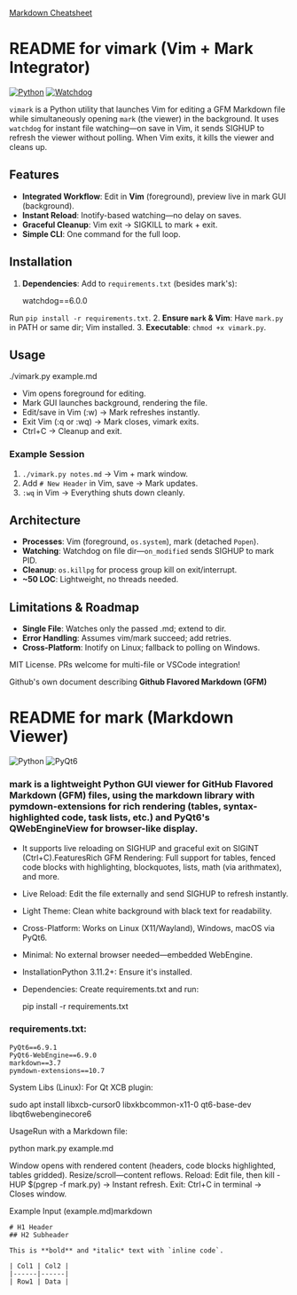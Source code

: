 [Markdown Cheatsheet](https://github.com/adam-p/markdown-here/wiki/Markdown-Here-Cheatsheet "Markdown Cheatsheet")

# README for vimark (Vim + Mark Integrator)

[![Python](https://img.shields.io/badge/Python-3.11.2-brightgreen?logo=python)](https://www.python.org/)
[![Watchdog](https://img.shields.io/badge/Watchdog-6.0.0-orange)](https://python-watchdog.readthedocs.io/)

`vimark` is a Python utility that launches Vim for editing a GFM Markdown file while simultaneously opening `mark` (the viewer) in the background. It uses `watchdog` for instant file watching—on save in Vim, it sends SIGHUP to refresh the viewer without polling. When Vim exits, it kills the viewer and cleans up.

## Features

- **Integrated Workflow**: Edit in **Vim** (foreground), preview live in mark GUI (background).
- **Instant Reload**: Inotify-based watching—no delay on saves.
- **Graceful Cleanup**: Vim exit → SIGKILL to mark + exit.
- **Simple CLI**: One command for the full loop.

## Installation

1. **Dependencies**: Add to `requirements.txt` (besides mark's):

   watchdog==6.0.0

Run `pip install -r requirements.txt`.
2. **Ensure `mark` & Vim**: Have `mark.py` in PATH or same dir; Vim installed.
3. **Executable**: `chmod +x vimark.py`.

## Usage

./vimark.py example.md

- Vim opens foreground for editing.
- Mark GUI launches background, rendering the file.
- Edit/save in Vim (:w) → Mark refreshes instantly.
- Exit Vim (:q or :wq) → Mark closes, vimark exits.
- Ctrl+C → Cleanup and exit.

### Example Session
1. `./vimark.py notes.md` → Vim + mark window.
2. Add `# New Header` in Vim, save → Mark updates.
3. `:wq` in Vim → Everything shuts down cleanly.

## Architecture

- **Processes**: Vim (foreground, `os.system`), mark (detached `Popen`).
- **Watching**: Watchdog on file dir—`on_modified` sends SIGHUP to mark PID.
- **Cleanup**: `os.killpg` for process group kill on exit/interrupt.
- **~50 LOC**: Lightweight, no threads needed.

## Limitations & Roadmap

- **Single File**: Watches only the passed .md; extend to dir.
- **Error Handling**: Assumes vim/mark succeed; add retries.
- **Cross-Platform**: Inotify on Linux; fallback to polling on Windows.

MIT License. PRs welcome for multi-file or VSCode integration!

Github's own document describing **Github Flavored Markdown (GFM)** 


# README for mark (Markdown Viewer)
![Python](https://img.shields.io/badge/Python-3.11.2-brightgreen?logo=python)
![PyQt6](https://img.shields.io/badge/PyQt6-6.9.0-blue)
### **mark** is a lightweight Python GUI viewer for GitHub Flavored Markdown (GFM) files, using the markdown library with pymdown-extensions for rich rendering (tables, syntax-highlighted code, task lists, etc.) and PyQt6's QWebEngineView for browser-like display. 

- It supports live reloading on SIGHUP and graceful exit on SIGINT (Ctrl+C).FeaturesRich GFM Rendering: Full support for tables, fenced code blocks with highlighting, blockquotes, lists, math (via arithmatex), and more.
- Live Reload: Edit the file externally and send SIGHUP to refresh instantly.
- Light Theme: Clean white background with black text for readability.
- Cross-Platform: Works on Linux (X11/Wayland), Windows, macOS via PyQt6.
- Minimal: No external browser needed—embedded WebEngine.

- InstallationPython 3.11.2+: Ensure it's installed.
- Dependencies: Create requirements.txt and run:

	pip install -r requirements.txt
### requirements.txt:
```
PyQt6==6.9.1
PyQt6-WebEngine==6.9.0
markdown==3.7
pymdown-extensions==10.7
```

System Libs (Linux): For Qt XCB plugin:

sudo apt install libxcb-cursor0 libxkbcommon-x11-0 qt6-base-dev libqt6webenginecore6

UsageRun with a Markdown file:

python mark.py example.md

Window opens with rendered content (headers, code blocks highlighted, tables gridded).
Resize/scroll—content reflows.
Reload: Edit file, then kill -HUP $(pgrep -f mark.py) → Instant refresh.
Exit: Ctrl+C in terminal → Closes window.

Example Input (example.md)markdown
```
# H1 Header
## H2 Subheader

This is **bold** and *italic* text with `inline code`.

| Col1 | Col2 |
|------|------|
| Row1 | Data |
```

